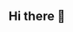 ## Hi there 👋

<!--

**Here are some ideas to get you started:**

🙋‍♀CUG IS A WEBSITE WITH TONS OF UNBLOCKED GAMES
🌈 Contribution guidelines - You can view the codes and sumbit changes at https://github.com/DamageCoding/CUG
🍿 Fun facts - Our Team eats pancakes

